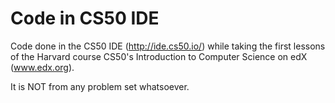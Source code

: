 # Code in CS50 IDE
 Code done in the CS50 IDE (http://ide.cs50.io/) while taking the first lessons of the Harvard course CS50's Introduction to Computer Science on edX (www.edx.org).

 It is NOT from any problem set whatsoever.
